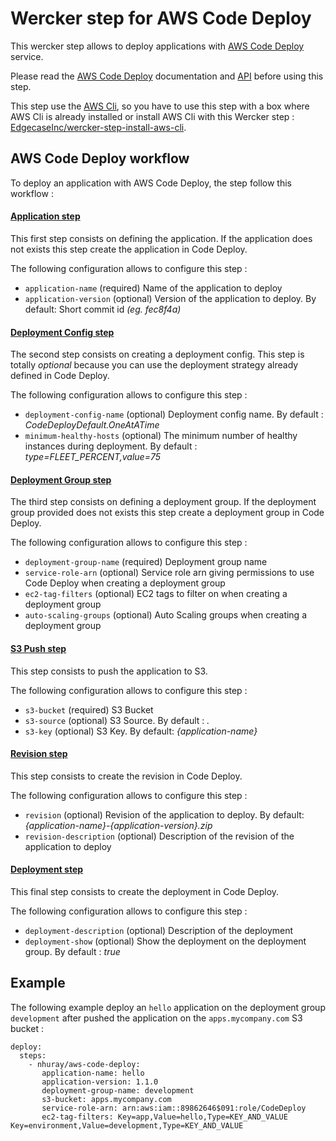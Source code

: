 Wercker step for AWS Code Deploy
=======================

This wercker step allows to deploy applications with [AWS Code Deploy](http://docs.aws.amazon.com/codedeploy/latest/userguide/welcome.html) service.

Please read the [AWS Code Deploy](http://docs.aws.amazon.com/codedeploy/latest/userguide/welcome.html) documentation and [API](http://docs.aws.amazon.com/cli/latest/reference/deploy/index.html) before using this step.

This step use the [AWS Cli](http://docs.aws.amazon.com/cli/latest/reference/), so you have to use this step with a box where AWS Cli is already installed
or install AWS Cli with this Wercker step : [EdgecaseInc/wercker-step-install-aws-cli](https://github.com/EdgecaseInc/wercker-step-install-aws-cli).

## AWS Code Deploy workflow

To deploy an application with AWS Code Deploy, the step follow this workflow : 

#### [Application step](http://docs.aws.amazon.com/cli/latest/reference/deploy/create-application.html) 

This first step consists on defining the application. If the application does not exists this step create the application in Code Deploy.
 
The following configuration allows to configure this step :

* `application-name` (required) Name of the application to deploy
* `application-version` (optional) Version of the application to deploy. By default: Short commit id _(eg. fec8f4a)_

#### [Deployment Config step](http://docs.aws.amazon.com/cli/latest/reference/deploy/create-deployment-config.html)

The second step consists on creating a deployment config. This step is totally *optional* because you can use the deployment strategy already defined in Code Deploy.

The following configuration allows to configure this step :

* `deployment-config-name` (optional) Deployment config name. By default : _CodeDeployDefault.OneAtATime_
* `minimum-healthy-hosts` (optional) The minimum number of healthy instances during deployment. By default : _type=FLEET_PERCENT,value=75_

#### [Deployment Group step](http://docs.aws.amazon.com/cli/latest/reference/deploy/create-deployment-group.html)

The third step consists on defining a deployment group. If the deployment group provided does not exists this step create a deployment group in Code Deploy.

The following configuration allows to configure this step :

* `deployment-group-name` (required) Deployment group name
* `service-role-arn` (optional) Service role arn giving permissions to use Code Deploy when creating a deployment group
* `ec2-tag-filters` (optional) EC2 tags to filter on when creating a deployment group
* `auto-scaling-groups` (optional) Auto Scaling groups when creating a deployment group 

#### [S3 Push step](http://docs.aws.amazon.com/cli/latest/reference/deploy/push.html)

This step consists to push the application to S3.

The following configuration allows to configure this step :

* `s3-bucket` (required) S3 Bucket
* `s3-source` (optional) S3 Source. By default : _._
* `s3-key` (optional) S3 Key. By default: _{application-name}_

#### [Revision step](http://docs.aws.amazon.com/cli/latest/reference/deploy/register-application-revision.html) 

This step consists to create the revision in Code Deploy.

The following configuration allows to configure this step :

* `revision` (optional) Revision of the application to deploy. By default: _{application-name}-{application-version}.zip_
* `revision-description` (optional) Description of the revision of the application to deploy

#### [Deployment step](http://docs.aws.amazon.com/cli/latest/reference/deploy/create-deployment.html) 

This final step consists to create the deployment in Code Deploy.

The following configuration allows to configure this step :

* `deployment-description` (optional) Description of the deployment
* `deployment-show` (optional) Show the deployment on the deployment group. By default : _true_

## Example

The following example deploy an `hello` application on the deployment group `development` after pushed the application on the `apps.mycompany.com` S3 bucket :

```
deploy:
  steps:
    - nhuray/aws-code-deploy:
       application-name: hello
       application-version: 1.1.0
       deployment-group-name: development
       s3-bucket: apps.mycompany.com
       service-role-arn: arn:aws:iam::89862646$091:role/CodeDeploy
       ec2-tag-filters: Key=app,Value=hello,Type=KEY_AND_VALUE Key=environment,Value=development,Type=KEY_AND_VALUE
```
